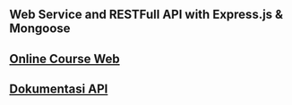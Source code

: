 ## Web Service and RESTFull API with Express.js & Mongoose

[Online Course Web](https://express-mongoose-backend.herokuapp.com/)
-----
[Dokumentasi API](https://documenter.getpostman.com/view/10965783/UVREijRh)
-----
